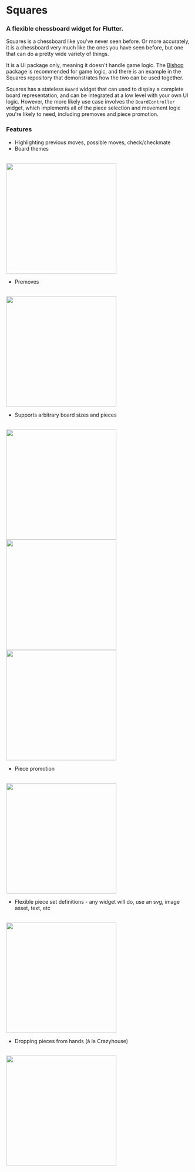 # Squares
### A flexible chessboard widget for Flutter.

Squares is a chessboard like you've never seen before. Or more accurately, it is a chessboard very much like the ones you have seen before, but one that can do a pretty wide variety of things.

It is a UI package only, meaning it doesn't handle game logic. The [Bishop](https://pub.dev/packages/bishop) package is recommended for game logic, and there is an example in the Squares repository that demonstrates how the two can be used together.

Squares has a stateless `Board` widget that can used to display a complete board representation, and can be integrated at a low level with your own UI logic. However, the more likely use case involves the `BoardController` widget, which implements all of the piece selection and movement logic you're likely to need, including premoves and piece promotion.

### Features
* Highlighting previous moves, possible moves, check/checkmate
* Board themes
<br>
<img src="https://raw.githubusercontent.com/alexobviously/squares/main/screenshots/themes.gif" width="300"/>

* Premoves
<br>
<img src="https://raw.githubusercontent.com/alexobviously/squares/main/screenshots/premoves.gif" width="300"/>

* Supports arbitrary board sizes and pieces
<br>
<img src="https://raw.githubusercontent.com/alexobviously/squares/main/screenshots/micro.gif" width="300"/>
<img src="https://raw.githubusercontent.com/alexobviously/squares/main/screenshots/capablanca.gif" width="300"/>
<img src="https://raw.githubusercontent.com/alexobviously/squares/main/screenshots/grand.gif" width="300"/>

* Piece promotion
<br>
<img src="https://raw.githubusercontent.com/alexobviously/squares/main/screenshots/promotion.gif" width="300"/>

* Flexible piece set definitions - any widget will do, use an svg, image asset, text, etc
<br>
<img src="https://raw.githubusercontent.com/alexobviously/squares/main/screenshots/piecesets.gif" width="300"/>

* Dropping pieces from hands (à la Crazyhouse)
<br>
<img src="https://raw.githubusercontent.com/alexobviously/squares/main/screenshots/crazyhouse.gif" width="300"/>